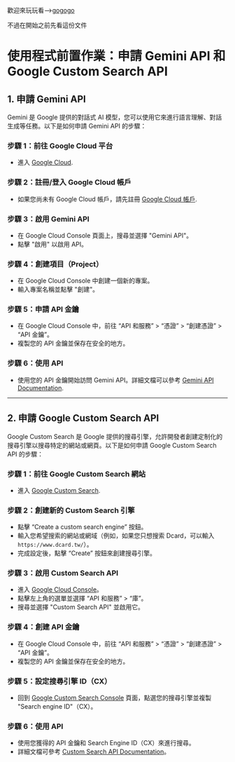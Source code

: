 歡迎來玩玩看-->[gogogo](https://cpeggy-poa.onrender.com/)

不過在開始之前先看這份文件


# 使用程式前置作業：申請 Gemini API 和 Google Custom Search API

## 1. 申請 Gemini API

Gemini 是 Google 提供的對話式 AI 模型，您可以使用它來進行語言理解、對話生成等任務。以下是如何申請 Gemini API 的步驟：

### 步驟 1：前往 Google Cloud 平台
- 進入 [Google Cloud](https://cloud.google.com/).

### 步驟 2：註冊/登入 Google Cloud 帳戶
- 如果您尚未有 Google Cloud 帳戶，請先註冊 [Google Cloud 帳戶](https://cloud.google.com/free).

### 步驟 3：啟用 Gemini API
- 在 Google Cloud Console 頁面上，搜尋並選擇 "Gemini API"。
- 點擊 "啟用" 以啟用 API。

### 步驟 4：創建項目（Project）
- 在 Google Cloud Console 中創建一個新的專案。
- 輸入專案名稱並點擊 "創建"。

### 步驟 5：申請 API 金鑰
- 在 Google Cloud Console 中，前往 “API 和服務” > “憑證” > “創建憑證” > “API 金鑰”。
- 複製您的 API 金鑰並保存在安全的地方。

### 步驟 6：使用 API
- 使用您的 API 金鑰開始訪問 Gemini API。詳細文檔可以參考 [Gemini API Documentation](https://cloud.google.com/genai/docs).

---

## 2. 申請 Google Custom Search API

Google Custom Search 是 Google 提供的搜尋引擎，允許開發者創建定制化的搜尋引擎以搜尋特定的網站或網頁。以下是如何申請 Google Custom Search API 的步驟：

### 步驟 1：前往 Google Custom Search 網站
- 進入 [Google Custom Search](https://cse.google.com/cse/).

### 步驟 2：創建新的 Custom Search 引擎
- 點擊 “Create a custom search engine” 按鈕。
- 輸入您希望搜索的網站或網域（例如，如果您只想搜索 Dcard，可以輸入 `https://www.dcard.tw/`）。
- 完成設定後，點擊 “Create” 按鈕來創建搜尋引擎。

### 步驟 3：啟用 Custom Search API
- 進入 [Google Cloud Console](https://console.cloud.google.com/)。
- 點擊左上角的選單並選擇 “API 和服務” > “庫”。
- 搜尋並選擇 "Custom Search API" 並啟用它。

### 步驟 4：創建 API 金鑰
- 在 Google Cloud Console 中，前往 “API 和服務” > “憑證” > “創建憑證” > “API 金鑰”。
- 複製您的 API 金鑰並保存在安全的地方。

### 步驟 5：設定搜尋引擎 ID（CX）
- 回到 [Google Custom Search Console](https://cse.google.com/cse/) 頁面，點選您的搜尋引擎並複製 "Search engine ID"（CX）。

### 步驟 6：使用 API
- 使用您獲得的 API 金鑰和 Search Engine ID（CX）來進行搜尋。
- 詳細文檔可參考 [Custom Search API Documentation](https://developers.google.com/custom-search/v1/overview)。
